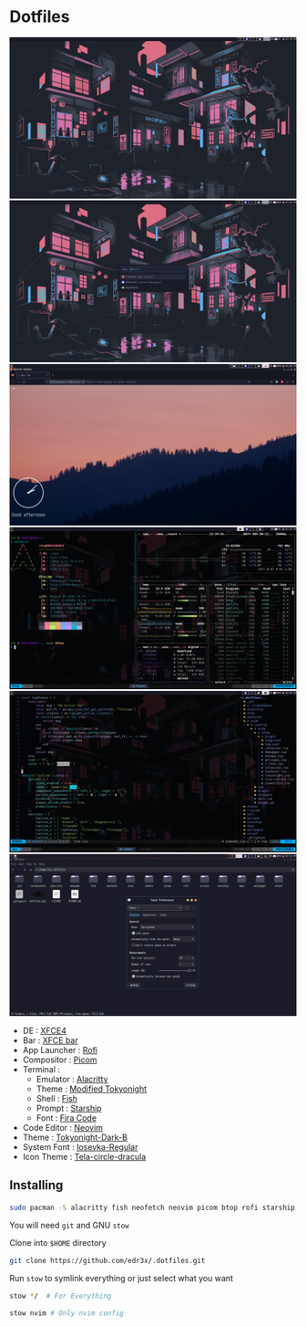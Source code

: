 # Dotfiles

![Desktop](./.screenshots/desktop.png)
![Rofi](./.screenshots/rofi.png)
![Firefox](./.screenshots/firefox.png)
![Neofetch](./.screenshots/fetch.png)
![Nvim](./.screenshots/nvim.png)
![Thunar](./.screenshots/thunar.png)

- DE : [XFCE4](https://www.xfce.org/)
- Bar : [XFCE bar](https://www.xfce.org/)
- App Launcher : [Rofi](https://github.com/davatorium/rofi/)
- Compositor : [Picom](https://github.com/yshui/picom)
- Terminal :
    - Emulator : [Alacritty](https://alacritty.org/)
    - Theme : [Modified Tokyonight]()
    - Shell : [Fish](https://fishshell.com/)
    - Prompt : [Starship](https://starship.rs/)
    - Font : [Fira Code](https://www.nerdfonts.com/font-downloads)
- Code Editor : [Neovim](https://neovim.io/)
- Theme : [Tokyonight-Dark-B](https://www.xfce-look.org/p/1681315/)
- System Font : [Iosevka-Regular](https://github.com/be5invis/Iosevka)
- Icon Theme : [Tela-circle-dracula](https://www.xfce-look.org/p/1359276/)

## Installing

```bash
sudo pacman -S alacritty fish neofetch neovim picom btop rofi starship tmux
```

You will need `git` and GNU `stow`

Clone into `$HOME` directory

```bash
git clone https://github.com/edr3x/.dotfiles.git 
```

Run `stow` to symlink everything or just select what you want

```bash
stow */  # For Everything
```

```bash
stow nvim # Only nvim config
```
